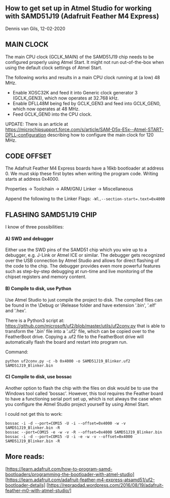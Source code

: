 How to get set up in Atmel Studio for working with SAMD51J19
(Adafruit Feather M4 Express)
-------------------------------------------------------------------------------
Dennis van Gils, 12-02-2020



MAIN CLOCK
----------
	
The main CPU clock (GCLK_MAIN) of the SAMD51J19 chip needs to be configured
properly using Atmel Start. It might not run out-of-the-box when using the
default	clock settings of Atmel Start.

The following works and results in a main CPU clock running at (a low)
48 MHz.
- Enable XOSC32K and feed it into Generic clock generator 3 (GCLK_GEN3),
  which now operates at 32.768 kHz.
- Enable DFLL48M being fed by GCLK_GEN3 and feed into GCLK_GEN0, which
  now operates at 48 MHz.
- Feed GCLK_GEN0 into the CPU clock.

UPDATE:
There is an article at https://microchipsupport.force.com/s/article/SAM-D5x-E5x--Atmel-START-DPLL-configuration
describing how to configure the main clock for 120 MHz.
	


CODE OFFSET
-----------

The Adafruit Feather M4 Express boards have a 16kb bootloader at address 0.
We must skip these first bytes when writing the program code. Writing starts
at address 0x4000.

Properties -> Toolchain -> ARM/GNU Linker -> Miscellaneous

Append the following to the Linker Flags: ```-Wl,--section-start=.text=0x4000```

	

FLASHING SAMD51J19 CHIP
-----------------------
	
I know of three possibilities:

#### A) SWD and debugger

Either use the SWD pins of the SAMD51 chip which you wire up to a
debugger, e.g. J-Link or Atmel ICE or similar. The debugger gets
recognized over the USB connection by Atmel Studio and allows for direct
flashing of the code to the chip. The debugger provides even more
powerful features such as step-by-step debugging at run-time and live
monitoring of the chipset registers and memory content.

#### B) Compile to disk, use Python

Use Atmel Studio to just compile the project to disk. The compiled files
can be found in the \Debug or \Release folder and have extension '.bin',
'.elf' and '.hex'.

There is a Python3 script at:
https://github.com/microsoft/uf2/blob/master/utils/uf2conv.py
that is able to transform the '.bin' file into a '.uf2' file, which can
be copied over to the FeatherBoot drive. Copying a .uf2 file to the
FeatherBoot drive will automatically flash the board and restart into
program run.

Command:
```
python uf2conv.py -c -b 0x4000 -o SAMD51J19_Blinker.uf2 SAMD51J19_Blinker.bin
```

#### C) Compile to disk, use bossac

Another option to flash the chip with the files on disk would be to use
the Windows tool called 'bossac'. However, this tool requires the
Feather board to have a functioning serial port set up, which is not
always the case when you configure the Atmel Studio project yourself
by using Atmel Start.

I could not get this to work:
```
bossac -i -d --port=COM15 -U -i --offset=0x4000 -w -v SAMD51J19_Blinker.bin -R
bossac --port=COM15 -e -w -v -R --offset=0x4000 SAMD51J19_Blinker.bin
bossac -i -d --port=COM15 -U -i -e -w -v --offset=0x4000 SAMD51J19_Blinker.bin -R
```

More reads:
-----------
[https://learn.adafruit.com/how-to-program-samd-bootloaders/programming-the-bootloader-with-atmel-studio]
[https://learn.adafruit.com/adafruit-feather-m4-express-atsamd51/uf2-bootloader-details]
[https://reprapdad.wordpress.com/2016/08/19/adafruit-feather-m0-with-atmel-studio/]
